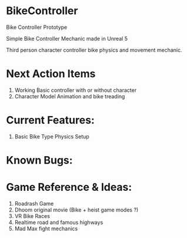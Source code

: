 # BikeController
Bike Controller Prototype

Simple Bike Controller Mechanic made in Unreal 5

Third person character controller bike physics and movement mechanic.

# Next Action Items
1. Working Basic controller with or without character
2. Character Model Animation and bike treading


# Current Features:
1. Basic Bike Type Physics Setup


# Known Bugs:


# Game Reference & Ideas:
1. Roadrash Game
2. Dhoom original movie (Bike + heist game modes ?)
3. VR Bike Races
4. Realtime road and famous highways
5. Mad Max fight mechanics

